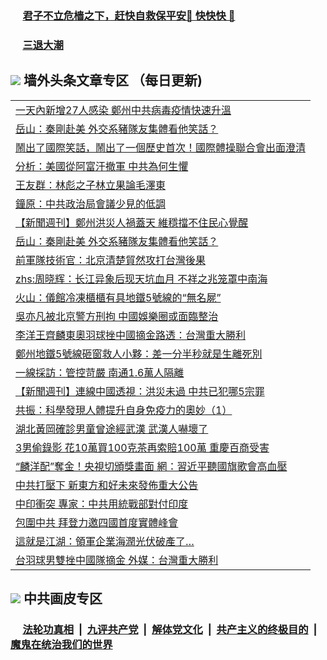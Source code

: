 
 ### &nbsp;&nbsp;&nbsp;&nbsp; [君子不立危樯之下，赶快自救保平安🍎 快快快 📩](https://github.com/pwgy/td/blob/master/README.md)

 ### &nbsp;&nbsp;&nbsp;&nbsp; [三退大潮](https://ww3.xkide.work/?key=zuuelqyfglsfjmgm&pin=65881581&ag=ogQuit&from=pw2) 

## <img src="https://img.icons8.com/cute-clipart/2x/circled-right.png"> 墙外头条文章专区 （每日更新)

<Table>
<tr><td colspan="2" align="left"><a href="https://cdn.cgei.work/?ag=c1476389&key=wjsottsjpndjwfkg&from=pw2">一天內新增27人感染 鄭州中共病毒疫情快速升溫
</a></td></tr>
<tr><td colspan="2" align="left"><a href="https://cdn.cgei.work/?ag=c1476393&key=wjsottsjpndjwfkg&from=pw2">岳山：秦剛赴美 外交系豬隊友集體看他笑話？
</a></td></tr>
<tr><td colspan="2" align="left"><a href="https://cdn.cgei.work/?ag=c1476419&key=wjsottsjpndjwfkg&from=pw2">鬧出了國際笑話，鬧出了一個歷史首次！國際體操聯合會出面澄清
</a></td></tr>
<tr><td colspan="2" align="left"><a href="https://cdn.cgei.work/?ag=c1476387&key=wjsottsjpndjwfkg&from=pw2">分析：美國從阿富汗撤軍 中共為何生懼
</a></td></tr>
<tr><td colspan="2" align="left"><a href="https://cdn.cgei.work/?ag=c1476300&key=wjsottsjpndjwfkg&from=pw2">王友群：林彪之子林立果論毛澤東
</a></td></tr>
<tr><td colspan="2" align="left"><a href="https://cdn.cgei.work/?ag=c1476244&key=wjsottsjpndjwfkg&from=pw2">鐘原：中共政治局會議少見的低調
</a></td></tr>
<tr><td colspan="2" align="left"><a href="https://cdn.cgei.work/?ag=c1476382&key=wjsottsjpndjwfkg&from=pw2">【新聞週刊】鄭州洪災人禍蓋天 維穩擋不住民心覺醒
</a></td></tr>
<tr><td colspan="2" align="left"><a href="https://cdn.cgei.work/?ag=c1476301&key=wjsottsjpndjwfkg&from=pw2">岳山：秦剛赴美 外交系豬隊友集體看他笑話？
</a></td></tr>
<tr><td colspan="2" align="left"><a href="https://cdn.cgei.work/?ag=c1476385&key=wjsottsjpndjwfkg&from=pw2">前軍隊技術官：北京清楚貿然攻打台灣後果
</a></td></tr>
<tr><td colspan="2" align="left"><a href="https://cdn.cgei.work/?ag=c1476339&key=wjsottsjpndjwfkg&from=pw2">zhs:周晓辉：长江异象后现天坑血月 不祥之兆笼罩中南海</a></td></tr>
<tr><td colspan="2" align="left"><a href="https://cdn.cgei.work/?ag=c1476379&key=wjsottsjpndjwfkg&from=pw2">火山：儀館冷凍櫃櫃有具地鐵5號線的“無名屍”
</a></td></tr>
<tr><td colspan="2" align="left"><a href="https://cdn.cgei.work/?ag=c1476383&key=wjsottsjpndjwfkg&from=pw2">吳亦凡被北京警方刑拘 中國娛樂圈或面臨整治
</a></td></tr>
<tr><td colspan="2" align="left"><a href="https://cdn.cgei.work/?ag=c1476388&key=wjsottsjpndjwfkg&from=pw2">李洋王齊麟東奧羽球挫中國摘金路透：台灣重大勝利
</a></td></tr>
<tr><td colspan="2" align="left"><a href="https://cdn.cgei.work/?ag=c1476416&key=wjsottsjpndjwfkg&from=pw2">鄭州地鐵5號線砸窗救人小夥：差一分半秒就是生離死別
</a></td></tr>
<tr><td colspan="2" align="left"><a href="https://cdn.cgei.work/?ag=c1476384&key=wjsottsjpndjwfkg&from=pw2">一線採訪：管控苛嚴 南通1.6萬人隔離
</a></td></tr>
<tr><td colspan="2" align="left"><a href="https://cdn.cgei.work/?ag=c1476417&key=wjsottsjpndjwfkg&from=pw2">【新聞週刊】連線中國透視：洪災未過 中共已犯哪5宗罪
</a></td></tr>
<tr><td colspan="2" align="left"><a href="https://cdn.cgei.work/?ag=c1476347&key=wjsottsjpndjwfkg&from=pw2">共振：科學發現人體提升自身免疫力的奧妙（1）
</a></td></tr>
<tr><td colspan="2" align="left"><a href="https://cdn.cgei.work/?ag=c1476361&key=wjsottsjpndjwfkg&from=pw2">湖北黃岡確診男童曾途經武漢 武漢人嚇壞了
</a></td></tr>
<tr><td colspan="2" align="left"><a href="https://cdn.cgei.work/?ag=c1476356&key=wjsottsjpndjwfkg&from=pw2">3男偷錄影 花10萬買100克茶再索賠100萬 重慶百商受害
</a></td></tr>
<tr><td colspan="2" align="left"><a href="https://cdn.cgei.work/?ag=c1476428&key=wjsottsjpndjwfkg&from=pw2">“麟洋配”奪金！央視切頒獎畫面 網：習近平聽國旗歌會高血壓
</a></td></tr>
<tr><td colspan="2" align="left"><a href="https://cdn.cgei.work/?ag=c1476397&key=wjsottsjpndjwfkg&from=pw2">中共打壓下 新東方和好未來發佈重大公告
</a></td></tr>
<tr><td colspan="2" align="left"><a href="https://cdn.cgei.work/?ag=c1476365&key=wjsottsjpndjwfkg&from=pw2">中印衝突 專家：中共用統戰部對付印度
</a></td></tr>
<tr><td colspan="2" align="left"><a href="https://cdn.cgei.work/?ag=c1476415&key=wjsottsjpndjwfkg&from=pw2">包圍中共 拜登力邀四國首度實體峰會
</a></td></tr>
<tr><td colspan="2" align="left"><a href="https://cdn.cgei.work/?ag=c1476381&key=wjsottsjpndjwfkg&from=pw2">這就是江湖：領軍企業海潤光伏破產了…
</a></td></tr>
<tr><td colspan="2" align="left"><a href="https://cdn.cgei.work/?ag=c1476298&key=wjsottsjpndjwfkg&from=pw2">台羽球男雙挫中國隊摘金 外媒：台灣重大勝利
</a></td></tr>
 </Table>

 ## <img src="https://img.icons8.com/cute-clipart/2x/circled-right.png"> 中共画皮专区
 ### &nbsp;&nbsp;&nbsp;&nbsp; [法轮功真相](https://github.com/begood0513/basic/blob/master/README.md) &nbsp;|&nbsp; [九评共产党](https://github.com/begood0513/9ping.md/blob/master/README.md) &nbsp;|&nbsp; [解体党文化](https://github.com/begood0513/jtdwh.md/blob/master/README.md)   &nbsp;|&nbsp; [共产主义的终极目的](https://github.com/begood0513/gczydzjmd.md/blob/master/README.md) &nbsp;|&nbsp; [魔鬼在统治我们的世界](https://github.com/begood0513/gczydzjmd.md/blob/master/README.md) 
